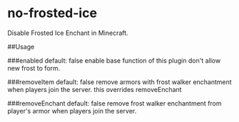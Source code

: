 # no-frosted-ice
Disable Frosted Ice Enchant in Minecraft.

##Usage

   ###enabled 
    default: false
    enable base function of this plugin
    don't allow new frost to form.
   
   ###removeItem 
    default: false
    remove armors with frost walker enchantment 
    when players join the server.
    this overrides removeEnchant
   
   ###removeEnchant 
    default: false
    remove frost walker enchantment from player's armor
    when players join the server.
